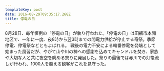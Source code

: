 ```yaml
---
templateKey: post
date: 2016-08-29T09:35:17.268Z
title: 停電の日
---
```

8月28日、毎年恒例の「停電の日」が執り行われた。「停電の日」は田瓶市本間地区で、一年に一度、夜8時から翌3時までの間電力供給が停止する奇祭。季節停電、停電祭などともよばれる。
戦後の電力不安による輪番停電を発端として始まった風習だが、やがて山や川の神への感謝を込めてキャンドルを焚き、家族や大切な人と共に夜空を眺める祭りに発展した。祭りの最後では赤川での灯篭流しが行われ、1000人を超える観客がこれを見守った。